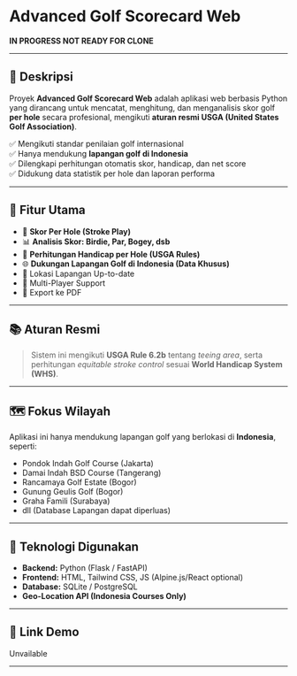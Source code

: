 # Advanced Golf Scorecard Web

**IN PROGRESS NOT READY FOR CLONE**

---

## 📌 Deskripsi

Proyek **Advanced Golf Scorecard Web** adalah aplikasi web berbasis Python yang dirancang untuk mencatat, menghitung, dan menganalisis skor golf **per hole** secara profesional, mengikuti **aturan resmi USGA (United States Golf Association)**.

✅ Mengikuti standar penilaian golf internasional  
✅ Hanya mendukung **lapangan golf di Indonesia**  
✅ Dilengkapi perhitungan otomatis skor, handicap, dan net score  
✅ Didukung data statistik per hole dan laporan performa  

---

## 🎯 Fitur Utama

- 📝 **Skor Per Hole (Stroke Play)**
- 📊 **Analisis Skor: Birdie, Par, Bogey, dsb**
- 🎯 **Perhitungan Handicap per Hole (USGA Rules)**
- 🌐 **Dukungan Lapangan Golf di Indonesia (Data Khusus)**
- 📍 Lokasi Lapangan Up-to-date
- 📆 Multi-Player Support
- 📑 Export ke PDF

---

## 📚 Aturan Resmi

> Sistem ini mengikuti **USGA Rule 6.2b** tentang *teeing area*, serta perhitungan *equitable stroke control* sesuai **World Handicap System (WHS)**.

---

## 🗺️ Fokus Wilayah

Aplikasi ini hanya mendukung lapangan golf yang berlokasi di **Indonesia**, seperti:

- Pondok Indah Golf Course (Jakarta)  
- Damai Indah BSD Course (Tangerang)  
- Rancamaya Golf Estate (Bogor)  
- Gunung Geulis Golf (Bogor)  
- Graha Famili (Surabaya)  
- dll (Database Lapangan dapat diperluas)

---

## 🚀 Teknologi Digunakan

- **Backend:** Python (Flask / FastAPI)
- **Frontend:** HTML, Tailwind CSS, JS (Alpine.js/React optional)
- **Database:** SQLite / PostgreSQL
- **Geo-Location API (Indonesia Courses Only)**

---

## 🔗 Link Demo

Unvailable

---
